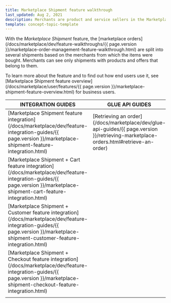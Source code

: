 ```yaml
---
title: Marketplace Shipment feature walkthrough 
last_updated: Aug 2, 2021
description: Merchants are product and service sellers in the Marketplace.
template: concept-topic-template
---
```


With the *Marketplace Shipment* feature, the [marketplace orders](/docs/marketplace/dev/feature-walkthroughs/{{ page.version }}/marketplace-order-management-feature-walkthrough.html) are split into several shipments based on the merchants from which the items were bought. Merchants can see only shipments with products and offers that belong to them.

To learn more about the feature and to find out how end users use it, see [Marketplace Shipment feature overview](/docs/marketplace/user/features/{{ page.version }}/marketplace-shipment-feature-overview.html) for business users.

| INTEGRATION GUIDES | GLUE API GUIDES  |
| ---------------------- | ---------------- |
| [Marketplace Shipment feature integration](/docs/marketplace/dev/feature-integration-guides/{{ page.version }}/marketplace-shipment-feature-integration.html) | [Retrieving an order](/docs/marketplace/dev/glue-api-guides/{{ page.version }}/retrieving-marketplace-orders.html#retrieve-an-order) |
| [Marketplace Shipment + Cart feature integration](/docs/marketplace/dev/feature-integration-guides/{{ page.version }}/marketplace-shipment-cart-feature-integration.html) |  |
| [Marketplace Shipment + Customer feature integration](/docs/marketplace/dev/feature-integration-guides/{{ page.version }}/marketplace-shipment-customer-feature-integration.html) |   |
| [Marketplace Shipment + Checkout feature integration](/docs/marketplace/dev/feature-integration-guides/{{ page.version }}/marketplace-shipment-checkout-feature-integration.html) |  |
|    |    |
